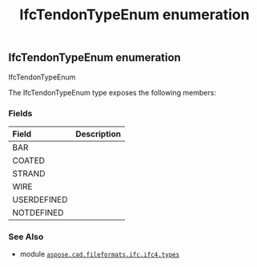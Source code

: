 ﻿---
title: IfcTendonTypeEnum enumeration
second_title: Aspose.CAD for Python via .NET API References
description: 
type: docs
weight: 3740
url: /python-net/aspose.cad.fileformats.ifc.ifc4.types/ifctendontypeenum/
is_root: false
---

## IfcTendonTypeEnum enumeration

IfcTendonTypeEnum



The IfcTendonTypeEnum type exposes the following members:

### Fields
| Field | Description |
| :- | :- |
| BAR |  |
| COATED |  |
| STRAND |  |
| WIRE |  |
| USERDEFINED |  |
| NOTDEFINED |  |



### See Also
* module [`aspose.cad.fileformats.ifc.ifc4.types`](..)
